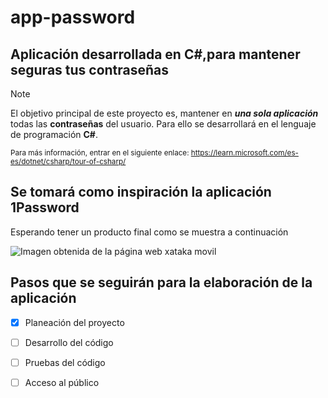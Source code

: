 # app-password
## Aplicación desarrollada en C#,para mantener seguras tus contraseñas

> [!NOTE]
> El objetivo principal de este proyecto es, mantener en ***una sola aplicación*** todas las **contraseñas** del usuario.
Para ello se desarrollará en el lenguaje de programación **C#**.

<sub> Para más información, entrar en el siguiente enlace:  https://learn.microsoft.com/es-es/dotnet/csharp/tour-of-csharp/<sub/>

## Se tomará como inspiración la aplicación 1Password
Esperando tener un producto final como se muestra a continuación

![Imagen obtenida de la página web xataka movil](https://i.blogs.es/33d293/captura-de-pantalla-2018-07-12-a-las-16.18.33/1366_2000.webp)

## Pasos que se seguirán para la elaboración de la aplicación 
- [x] Planeación del proyecto
- [ ] Desarrollo del código
- [ ] Pruebas del código
- [ ] Acceso al público

